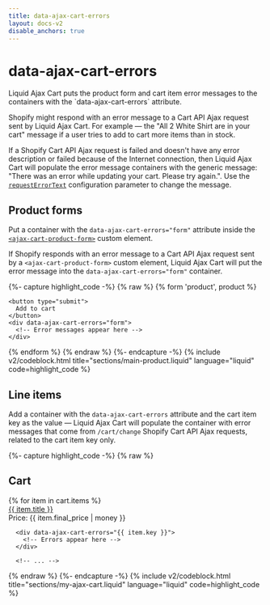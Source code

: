 ```yaml
---
title: data-ajax-cart-errors
layout: docs-v2
disable_anchors: true
---
```


# data-ajax-cart-errors

<p class="lead" markdown="1">
Liquid Ajax Cart puts the product form and cart item error messages to the containers with the `data-ajax-cart-errors` attribute.  
</p>

Shopify might respond with an error message to a Cart API Ajax request sent by Liquid Ajax Cart.
For example — the "All 2 White Shirt are in your cart" message if a user tries to add to cart more items than in stock.

If a Shopify Cart API Ajax request is failed and doesn't have any error description or failed because of the Internet connection,
then Liquid Ajax Cart will populate the error message containers with the generic message: "There was an error while updating your cart. Please try again.".
Use the [`requestErrorText`](/v2/docs/request-error-text) configuration parameter to change the message.

## Product forms

Put a container with the `data-ajax-cart-errors="form"` attribute inside the [`<ajax-cart-product-form>`](/v2/docs/ajax-cart-product-form) custom element.

If Shopify responds with an error message to a Cart API Ajax request sent by a `<ajax-cart-product-form>` custom element, 
Liquid Ajax Cart will put the error message into the `data-ajax-cart-errors="form"` container.

{%- capture highlight_code -%}
{% raw %}
<ajax-cart-product-form>
  {% form 'product', product %}
    <!-- form content -->
  
    <button type="submit">
      Add to cart
    </button>
    <div data-ajax-cart-errors="form"> 
      <!-- Error messages appear here --> 
    </div>
  
  {% endform %}
</ajax-cart-product-form>
{% endraw %}
{%- endcapture -%}
{% include v2/codeblock.html title="sections/main-product.liquid" language="liquid" code=highlight_code %}

## Line items

Add a container with the `data-ajax-cart-errors` attribute and the cart item key as the value —
Liquid Ajax Cart will populate the container with error messages that come from `/cart/change` Shopify Cart API Ajax requests, 
related to the cart item key only.

{%- capture highlight_code -%}
{% raw %}
<div class="my-cart" data-ajax-cart-section>
  <h2>Cart</h2>

  <div class="my-cart__items">
    {% for item in cart.items %}
      <div><a href="{{ item.url }}">{{ item.title }}</a></div>
      <div>Price: {{ item.final_price | money }}</div>

      <div data-ajax-cart-errors="{{ item.key }}">
        <!-- Errors appear here --> 
      </div>

      <!-- ... -->
{% endraw %}
{%- endcapture -%}
{% include v2/codeblock.html title="sections/my-ajax-cart.liquid" language="liquid" code=highlight_code %}